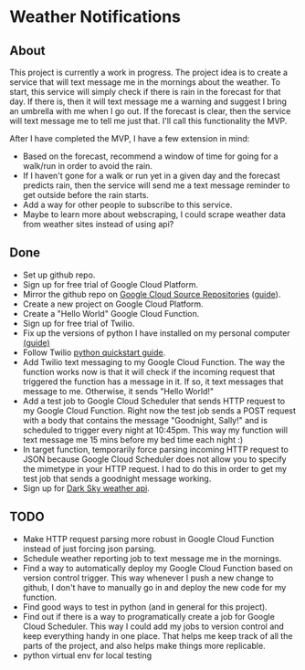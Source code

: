 # Weather Notifications

## About
This project is currently a work in progress. The project idea is to create a service that will text message me in the mornings about the weather. To start, this service will simply check if there is rain in the forecast for that day. If there is, then it will text message me a warning and suggest I bring an umbrella with me when I go out. If the forecast is clear, then the service will text message me to tell me just that. I'll call this functionality the MVP.

After I have completed the MVP, I have a few extension in mind:
* Based on the forecast, recommend a window of time for going for a walk/run in order to avoid the rain.
* If I haven't gone for a walk or run yet in a given day and the forecast predicts rain, then the service will send me a text message reminder to get outside before the rain starts.
* Add a way for other people to subscribe to this service.
* Maybe to learn more about webscraping, I could scrape weather data from weather sites instead of using api?

## Done
* Set up github repo.
* Sign up for free trial of Google Cloud Platform.
* Mirror the github repo on [Google Cloud Source Repositories](https://source.cloud.google.com/) ([guide](https://cloud.google.com/source-repositories/docs/mirroring-a-github-repository)).
* Create a new project on Google Cloud Platform.
* Create a "Hello World" Google Cloud Function.
* Sign up for free trial of Twilio.
* Fix up the versions of python I have installed on my personal computer [(guide)](https://docs.python-guide.org/starting/install3/osx/)
* Follow Twilio [python quickstart guide](https://www.twilio.com/docs/sms/quickstart/python-msg-svc).
* Add Twilio text messaging to my Google Cloud Function. The way the function works now is that it will check if the incoming request that triggered the function has a message in it. If so, it text messages that message to me. Otherwise, it sends "Hello World!"
* Add a test job to Google Cloud Scheduler that sends HTTP request to my Google Cloud Function. Right now the test job sends a POST request with a body that contains the message "Goodnight, Sally!" and is scheduled to trigger every night at 10:45pm. This way my function will text message me 15 mins before my bed time each night :)
* In target function, temporarily force parsing incoming HTTP request to JSON because Google Cloud Scheduler does not allow you to specify the mimetype in your HTTP request. I had to do this in order to get my test job that sends a goodnight message working.
* Sign up for [Dark Sky weather api](https://darksky.net/).

## TODO
* Make HTTP request parsing more robust in Google Cloud Function instead of just forcing json parsing.
* Schedule weather reporting job to text message me in the mornings.
* Find a way to automatically deploy my Google Cloud Function based on version control trigger. This way whenever I push a new change to github, I don't have to manually go in and deploy the new code for my function.
* Find good ways to test in python (and in general for this project).
* Find out if there is a way to programatically create a job for Google Cloud Scheduler. This way I could add my jobs to version control and keep everything handy in one place. That helps me keep track of all the parts of the project, and also helps make things more replicable.
* python virtual env for local testing